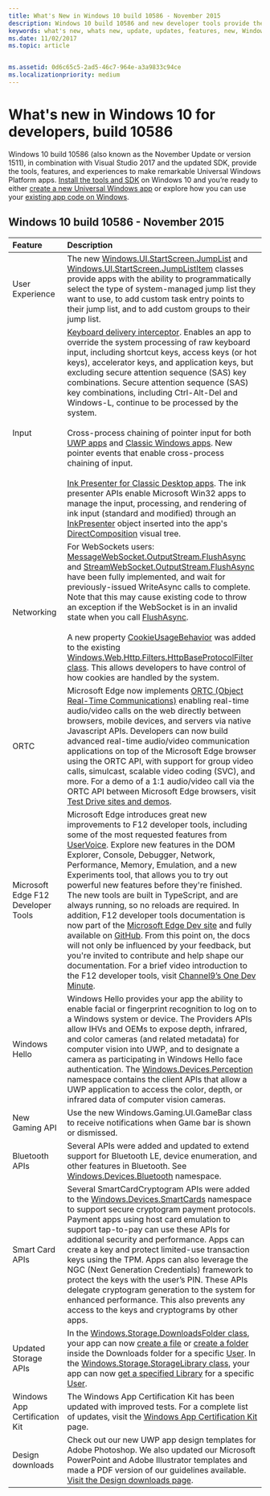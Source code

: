 ```yaml
---
title: What's New in Windows 10 build 10586 - November 2015
description: Windows 10 build 10586 and new developer tools provide the tools, features, and experiences powered by the new Universal Windows Platform.
keywords: what's new, whats new, update, updates, features, new, Windows 10, 1511, November, 10586
ms.date: 11/02/2017
ms.topic: article


ms.assetid: 0d6c65c5-2ad5-46c7-964e-a3a9833c94ce
ms.localizationpriority: medium
---
```

# What's new in Windows 10 for developers, build 10586

Windows 10 build 10586 (also known as the November Update or version 1511), in combination with Visual Studio 2017 and the updated SDK, provide the tools, features, and experiences to make remarkable Universal Windows Platform apps. [Install the tools and SDK](http://go.microsoft.com/fwlink/?LinkId=821431) on Windows 10 and you’re ready to either [create a new Universal Windows app](../get-started/create-uwp-apps.md) or explore how you can use your [existing app code on Windows](../porting/index.md).

## Windows 10 build 10586 - November 2015

Feature | Description
 :---- | :----
 User Experience | The new [Windows.UI.StartScreen.JumpList](https://msdn.microsoft.com/library/windows/apps/windows.ui.startscreen.aspx) and [Windows.UI.StartScreen.JumpListItem](https://msdn.microsoft.com/library/windows/apps/windows.ui.startscreen.aspx) classes provide apps with the ability to programmatically select the type of system-managed jump list they want to use, to add custom task entry points to their jump list, and to add custom groups to their jump list.
 Input | [Keyboard delivery interceptor](https://msdn.microsoft.com/library/windows/apps/windows.ui.input.keyboarddeliveryinterceptor.aspx). Enables an app to override the system processing of raw keyboard input, including shortcut keys, access keys (or hot keys), accelerator keys, and application keys, but excluding secure attention sequence (SAS) key combinations. Secure attention sequence (SAS) key combinations, including Ctrl-Alt-Del and Windows-L, continue to be processed by the system. <br /><br />Cross-process chaining of pointer input for both [UWP apps](https://msdn.microsoft.com/library/windows/apps/windows.ui.core.corewindow.aspx) and [Classic Windows apps](https://msdn.microsoft.com/library/windows/desktop/hh454903(v=vs.85).aspx). New pointer events that enable cross-process chaining of input. <br /><br />[Ink Presenter for Classic Desktop apps](https://msdn.microsoft.com/library/windows/desktop/mt622165(v=vs.85).aspx). The ink presenter APIs enable Microsoft Win32 apps to manage the input, processing, and rendering of ink input (standard and modified) through an [InkPresenter](https://msdn.microsoft.com/library/windows/desktop/windows.ui.input.inking.inkpresenter.aspx) object inserted into the app's [DirectComposition](https://msdn.microsoft.com/library/windows/desktop/hh437371(v=vs.85).aspx) visual tree.
Networking | For WebSockets users: [MessageWebSocket.OutputStream.FlushAsync](https://msdn.microsoft.com/library/windows/apps/windows.storage.streams.datawriter.flushasync.aspx) and [StreamWebSocket.OutputStream.FlushAsync](https://msdn.microsoft.com/library/windows/apps/windows.storage.streams.datawriter.flushasync.aspx) have been fully implemented, and wait for previously-issued WriteAsync calls to complete. Note that this may cause existing code to throw an exception if the WebSocket is in an invalid state when you call [FlushAsync](https://msdn.microsoft.com/library/windows/apps/windows.storage.streams.datawriter.flushasync.aspx). <br /><br />A new property [CookieUsageBehavior](https://msdn.microsoft.com/library/windows/apps/windows.web.http.filters.httpbaseprotocolfilter.aspx) was added to the existing [Windows.Web.Http.Filters.HttpBaseProtocolFilter class](https://msdn.microsoft.com/library/windows/apps/windows.web.http.filters.httpbaseprotocolfilter.aspx). This allows developers to have control of how cookies are handled by the system.
ORTC | Microsoft Edge now implements [ORTC (Object Real-Time Communications)](https://msdn.microsoft.com/library/mt433097(v=vs.85).aspx) enabling real-time audio/video calls on the web directly between browsers, mobile devices, and servers via native Javascript APIs. Developers can now build advanced real-time audio/video communication applications on top of the Microsoft Edge browser using the ORTC API, with support for group video calls, simulcast, scalable video coding (SVC), and more. For a demo of a 1:1 audio/video call via the ORTC API between Microsoft Edge browsers, visit [Test Drive sites and demos](https://developer.microsoft.com/microsoft-edge/testdrive/demos/ortcdemo/).
Microsoft Edge F12 Developer Tools | Microsoft Edge introduces great new improvements to F12 developer tools, including some of the most requested features from [UserVoice](https://wpdev.uservoice.com/forums/257854-microsoft-edge-developer). Explore new features in the DOM Explorer, Console, Debugger, Network, Performance, Memory, Emulation, and a new Experiments tool, that allows you to try out powerful new features before they're finished. The new tools are built in TypeScript, and are always running, so no reloads are required. In addition, F12 developer tools documentation is now part of the [Microsoft Edge Dev site](https://developer.microsoft.com/microsoft-edge/) and fully available on [GitHub](https://github.com/MicrosoftEdge/MicrosoftEdge-Documentation). From this point on, the docs will not only be influenced by your feedback, but you're invited to contribute and help shape our documentation. For a brief video introduction to the F12 developer tools, visit [Channel9’s One Dev Minute](https://channel9.msdn.com/Blogs/One-Dev-Minute/Microsoft-Edge-F12-tools).
Windows Hello | Windows Hello provides your app the ability to enable facial or fingerprint recognition to log on to a Windows system or device. The Providers APIs allow IHVs and OEMs to expose depth, infrared, and color cameras (and related metadata) for computer vision into UWP, and to designate a camera as participating in Windows Hello face authentication. The [Windows.Devices.Perception](https://msdn.microsoft.com/library/windows/apps/windows.devices.perception.aspx) namespace contains the client APIs that allow a UWP application to access the color, depth, or infrared data of computer vision cameras.
New Gaming API | Use the new Windows.Gaming.UI.GameBar class to receive notifications when Game bar is shown or dismissed.
Bluetooth APIs | Several APIs were added and updated to extend support for Bluetooth LE, device enumeration, and other features in Bluetooth. See [Windows.Devices.Bluetooth](https://msdn.microsoft.com/library/windows/apps/windows.devices.bluetooth.aspx) namespace.
Smart Card APIs | Several SmartCardCryptogram APIs were added to the [Windows.Devices.SmartCards](https://msdn.microsoft.com/library/windows/apps/windows.devices.smartcards.aspx) namespace to support secure cryptogram payment protocols. Payment apps using host card emulation to support tap-to-pay can use these APIs for additional security and performance. Apps can create a key and protect limited-use transaction keys using the TPM. Apps can also leverage the NGC (Next Generation Credentials) framework to protect the keys with the user’s PIN. These APIs delegate cryptogram generation to the system for enhanced performance. This also prevents any access to the keys and cryptograms by other apps.
Updated Storage APIs | In the [Windows.Storage.DownloadsFolder class](https://msdn.microsoft.com/library/windows/apps/windows.storage.downloadsfolder.aspx), your app can now [create a file](https://msdn.microsoft.com/library/windows/apps/windows.storage.downloadsfolder.createfileforuserasync.aspx) or [create a folder](https://msdn.microsoft.com/library/windows/apps/windows.storage.downloadsfolder.createfolderforuserasync.aspx) inside the Downloads folder for a specific [User](https://msdn.microsoft.com/library/windows/apps/windows.system.user.aspx). In the [Windows.Storage.StorageLibrary class](https://msdn.microsoft.com/library/windows/apps/windows.storage.storagelibrary.aspx), your app can now [get a specified Library](https://msdn.microsoft.com/library/windows/apps/windows.storage.storagelibrary.getlibraryforuserasync.aspx) for a specific [User](https://msdn.microsoft.com/library/windows/apps/windows.system.user.aspx).
Windows App Certification Kit | The Windows App Certification Kit has been updated with improved tests. For a complete list of updates, visit the [Windows App Certification Kit](https://developer.microsoft.com/windows/develop/app-certification-kit) page.
Design downloads | Check out our new UWP app design templates for Adobe Photoshop. We also updated our Microsoft PowerPoint and Adobe Illustrator templates and made a PDF version of our guidelines available. [Visit the Design downloads page](https://developer.microsoft.com/windows/design/assets).